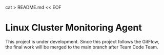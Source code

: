 cat > README.md << EOF
# Linux Cluster Monitoring Agent
This project is under development. Since this project follows the GitFlow, the final work will be merged to the main branch after Team Code Team.
